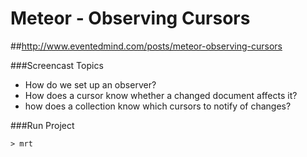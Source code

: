 Meteor - Observing Cursors
==========================

##http://www.eventedmind.com/posts/meteor-observing-cursors

###Screencast Topics
* How do we set up an observer?
* How does a cursor know whether a changed document affects it?
* how does a collection know which cursors to notify of changes?

###Run Project
```
> mrt
```

